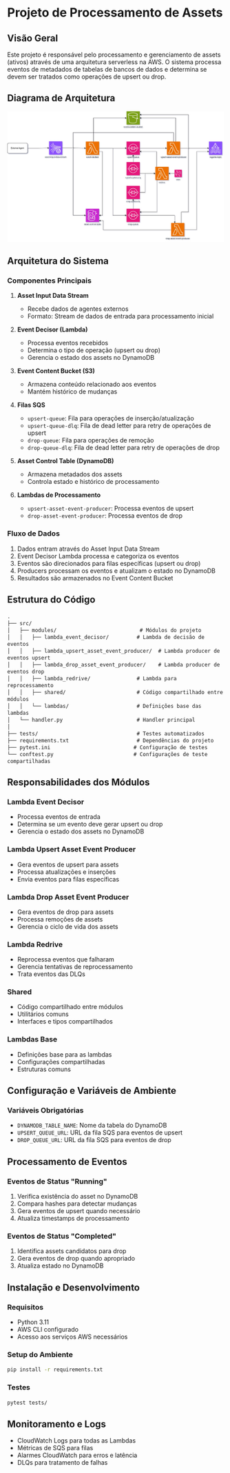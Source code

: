# Projeto de Processamento de Assets

## Visão Geral
Este projeto é responsável pelo processamento e gerenciamento de assets (ativos) através de uma arquitetura serverless na AWS. O sistema processa eventos de metadados de tabelas de bancos de dados e determina se devem ser tratados como operações de upsert ou drop.

## Diagrama de Arquitetura
![Diagrama de Metadados Transacionais](diagrama.jpg)

## Arquitetura do Sistema

### Componentes Principais

1. **Asset Input Data Stream**
   - Recebe dados de agentes externos
   - Formato: Stream de dados de entrada para processamento inicial

2. **Event Decisor (Lambda)**
   - Processa eventos recebidos
   - Determina o tipo de operação (upsert ou drop)
   - Gerencia o estado dos assets no DynamoDB

3. **Event Content Bucket (S3)**
   - Armazena conteúdo relacionado aos eventos
   - Mantém histórico de mudanças

4. **Filas SQS**
   - `upsert-queue`: Fila para operações de inserção/atualização
   - `upsert-queue-dlq`: Fila de dead letter para retry de operações de upsert
   - `drop-queue`: Fila para operações de remoção
   - `drop-queue-dlq`: Fila de dead letter para retry de operações de drop

5. **Asset Control Table (DynamoDB)**
   - Armazena metadados dos assets
   - Controla estado e histórico de processamento

6. **Lambdas de Processamento**
   - `upsert-asset-event-producer`: Processa eventos de upsert
   - `drop-asset-event-producer`: Processa eventos de drop

### Fluxo de Dados

1. Dados entram através do Asset Input Data Stream
2. Event Decisor Lambda processa e categoriza os eventos
3. Eventos são direcionados para filas específicas (upsert ou drop)
4. Producers processam os eventos e atualizam o estado no DynamoDB
5. Resultados são armazenados no Event Content Bucket

## Estrutura do Código

```
.
├── src/
│   ├── modules/                           # Módulos do projeto
│   │   ├── lambda_event_decisor/         # Lambda de decisão de eventos
│   │   ├── lambda_upsert_asset_event_producer/  # Lambda producer de eventos upsert
│   │   ├── lambda_drop_asset_event_producer/    # Lambda producer de eventos drop
│   │   ├── lambda_redrive/               # Lambda para reprocessamento
│   │   ├── shared/                       # Código compartilhado entre módulos
│   │   └── lambdas/                      # Definições base das lambdas
│   └── handler.py                        # Handler principal
│
├── tests/                                # Testes automatizados
├── requirements.txt                      # Dependências do projeto
├── pytest.ini                           # Configuração de testes
└── conftest.py                          # Configurações de teste compartilhadas
```

## Responsabilidades dos Módulos

### Lambda Event Decisor
- Processa eventos de entrada
- Determina se um evento deve gerar upsert ou drop
- Gerencia o estado dos assets no DynamoDB

### Lambda Upsert Asset Event Producer
- Gera eventos de upsert para assets
- Processa atualizações e inserções
- Envia eventos para filas específicas

### Lambda Drop Asset Event Producer
- Gera eventos de drop para assets
- Processa remoções de assets
- Gerencia o ciclo de vida dos assets

### Lambda Redrive
- Reprocessa eventos que falharam
- Gerencia tentativas de reprocessamento
- Trata eventos das DLQs

### Shared
- Código compartilhado entre módulos
- Utilitários comuns
- Interfaces e tipos compartilhados

### Lambdas Base
- Definições base para as lambdas
- Configurações compartilhadas
- Estruturas comuns

## Configuração e Variáveis de Ambiente

### Variáveis Obrigatórias
- `DYNAMODB_TABLE_NAME`: Nome da tabela do DynamoDB
- `UPSERT_QUEUE_URL`: URL da fila SQS para eventos de upsert
- `DROP_QUEUE_URL`: URL da fila SQS para eventos de drop

## Processamento de Eventos

### Eventos de Status "Running"
1. Verifica existência do asset no DynamoDB
2. Compara hashes para detectar mudanças
3. Gera eventos de upsert quando necessário
4. Atualiza timestamps de processamento

### Eventos de Status "Completed"
1. Identifica assets candidatos para drop
2. Gera eventos de drop quando apropriado
3. Atualiza estado no DynamoDB

## Instalação e Desenvolvimento

### Requisitos
- Python 3.11
- AWS CLI configurado
- Acesso aos serviços AWS necessários

### Setup do Ambiente
```bash
pip install -r requirements.txt
```

### Testes
```bash
pytest tests/
```

## Monitoramento e Logs

- CloudWatch Logs para todas as Lambdas
- Métricas de SQS para filas
- Alarmes CloudWatch para erros e latência
- DLQs para tratamento de falhas 
